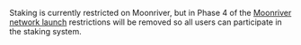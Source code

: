 Staking is currently restricted on Moonriver, but in Phase 4 of the [Moonriver network launch](https://moonbeam.network/networks/moonriver/launch/) restrictions will be removed so all users can participate in the staking system.